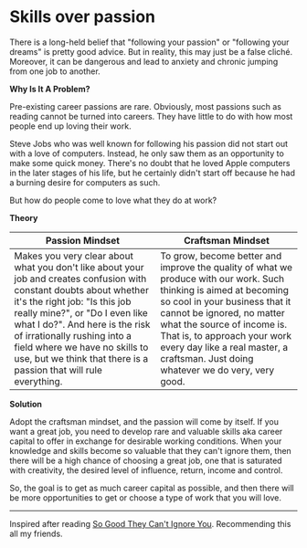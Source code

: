 # Skills over passion

There is a long-held belief that "following your passion" or "following your dreams" is pretty good advice. But in reality, this may just be a false cliché. Moreover, it can be dangerous and lead to anxiety and chronic jumping from one job to another.

**Why Is It A Problem?**

Pre-existing career passions are rare. Obviously, most passions such as reading cannot be turned into careers. They have little to do with how most people end up loving their work.

Steve Jobs who was well known for following his passion did not start out with a love of computers. Instead, he only saw them as an opportunity to make some quick money. There's no doubt that he loved Apple computers in the later stages of his life, but he certainly didn't start off because he had a burning desire for computers as such.

But how do people come to love what they do at work?

**Theory**

| Passion Mindset | Craftsman Mindset |
| -------- | -------- |
| Makes you very clear about what you don't like about your job and creates confusion with constant doubts about whether it's the right job: "Is this job really mine?", or "Do I even like what I do?". And here is the risk of irrationally rushing into a field where we have no skills to use, but we think that there is a passion that will rule everything. | To grow, become better and improve the quality of what we produce with our work. Such thinking is aimed at becoming so cool in your business that it cannot be ignored, no matter what the source of income is. That is, to approach your work every day like a real master, a craftsman. Just doing whatever we do very, very good. |

**Solution**

Adopt the craftsman mindset, and the passion will come by itself. If you want a great job, you need to develop rare and valuable skills aka career capital to offer in exchange for desirable working conditions. When your knowledge and skills become so valuable that they can't ignore them, then there will be a high chance of choosing a great job, one that is saturated with creativity, the desired level of influence, return, income and control.

So, the goal is to get as much career capital as possible, and then there will be more opportunities to get or choose a type of work that you will love.

---

Inspired after reading [So Good They Can't Ignore You](https://www.goodreads.com/book/show/13525945-so-good-they-can-t-ignore-you). Recommending this all my friends. 